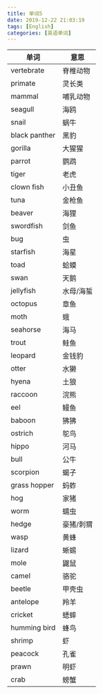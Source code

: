 ```yaml
---
title: 单词5
date: 2019-12-22 21:03:19
tags: [English]
categories: [英语单词]
---
```

| 单词|意思 |
|-|-|
|vertebrate | 脊椎动物|
|primate | 灵长类|
|mammal | 哺乳动物|
|seagull | 海鸥|
|snail | 蜗牛|
|black panther | 黑豹|
|gorilla | 大猩猩|
|parrot | 鹦鹉|
|tiger | 老虎|
|clown fish | 小丑鱼|
|tuna | 金枪鱼|
|beaver | 海狸|
|swordfish | 剑鱼|
|bug | 虫|
|starfish | 海星|
|toad | 蛤蟆|
|swan | 天鹅|
|jellyfish | 水母/海蜇|
|octopus | 章鱼|
|moth | 蛾|
|seahorse | 海马|
|trout | 鲑鱼|
|leopard | 金钱豹|
|otter | 水獭|
|hyena | 土狼|
|raccoon | 浣熊|
|eel | 鳗鱼|
|baboon | 狒狒|
|ostrich | 鸵鸟|
|hippo | 河马|
|bull | 公牛|
|scorpion | 蝎子|
|grass hopper | 蚂蚱|
|hog | 家猪|
|worm | 蠕虫|
|hedge | 豪猪/刺猬|
|wasp | 黄蜂|
|lizard | 蜥蜴|
|mole | 鼹鼠|
|camel | 骆驼|
|beetle | 甲壳虫|
|antelope | 羚羊|
|cricket | 蟋蟀|
|humming bird | 蜂鸟|
|shrimp | 虾|
|peacock | 孔雀|
|prawn | 明虾|
|crab | 螃蟹|
